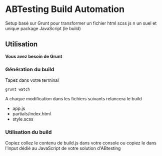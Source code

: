 # ABTesting Build Automation

Setup basé sur Grunt pour transformer un fichier html scss js n un suel et unique package JavaScript (le build)


## Utilisation

**Vous avez besoin de Grunt**

### Génération du build

Tapez dans votre terminal

```
grunt watch

```

A chaque modification dans les fichiers suivants relancera le build

* app.js
* partials/index.html
* style.scss

### Utilisation du build

Copiez collez le contenu de build.js dans votre console ou copiez le dans l'input dédié au JavaScript de votre solution d'ABtesting 
